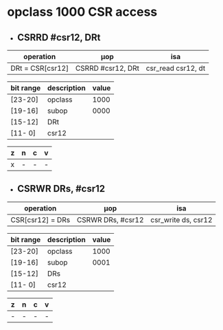 # opclass 1000 CSR access

- ## CSRRD #csr12, DRt

| operation        | µop               | isa                |
|------------------|-------------------|--------------------|
| DRt = CSR[csr12] | CSRRD #csr12, DRt | csr_read csr12, dt |

| bit range | description | value            |
|-----------|-------------|------------------|
| [23-20]   | opclass     | 1000             |
| [19-16]   | subop       | 0000             |
| [15-12]   | DRt         |                  |
| [11- 0]   | csr12       |                  |

| z | n | c | v |
|---|---|---|---|
| x | - | - | - |

- ## CSRWR DRs, #csr12

| operation        | µop               | isa                 |
|------------------|-------------------|---------------------|
| CSR[csr12] = DRs | CSRWR DRs, #csr12 | csr_write ds, csr12 |

| bit range | description | value            |
|-----------|-------------|------------------|
| [23-20]   | opclass     | 1000             |
| [19-16]   | subop       | 0001             |
| [15-12]   | DRs         |                  |
| [11- 0]   | csr12       |                  |

| z | n | c | v |
|---|---|---|---|
| - | - | - | - |

